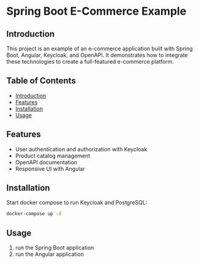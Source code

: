 # Spring Boot E-Commerce Example

## Introduction

This project is an example of an e-commerce application built with Spring Boot, Angular, Keycloak,
and OpenAPI. It demonstrates how to integrate these technologies to create a full-featured
e-commerce platform.

## Table of Contents

- [Introduction](#introduction)
- [Features](#features)
- [Installation](#installation)
- [Usage](#usage)

## Features

- User authentication and authorization with Keycloak
- Product catalog management
- OpenAPI documentation
- Responsive UI with Angular

## Installation

Start docker compose to run Keycloak and PostgreSQL:

```bash
docker-compose up -d
```

## Usage

1. run the Spring Boot application
2. run the Angular application

